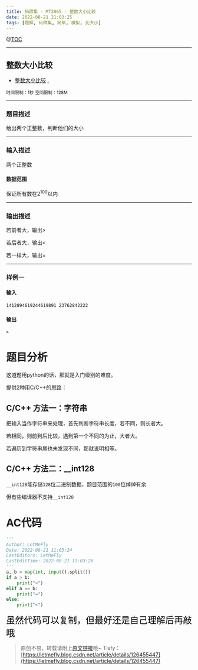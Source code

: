 ```yaml
---
title: 码蹄集 - MT2065 - 整数大小比较
date: 2022-08-21 21:03:25
tags: [题解, 码蹄集, 简单, 模拟, 比大小]
---
```


@[TOC](传送门)


---


## 整数大小比较
+ <a href="https://matiji.net/exam/brushquestion/65/3181/1DC60EA6DF83A333301CFFE1407FBA59"> 整数大小比较</a> <a href="https://matiji.net/exam/dohomework/1500/2">.</a>

<small>时间限制：1秒</small>
<small>空间限制：128M</small>



---



### 题目描述

给出两个正整数，判断他们的大小


---

### 输入描述


两个正整数

#### 数据范围

保证所有数在$2^{100}$以内

---


### 输出描述


若前者大，输出>

若后者大，输出<

若一样大，输出=



---


### 样例一

#### 输入

```
1412894619244619891 23762842222
```

#### 输出

```
>
```




# 题目分析

这道题用python的话，那就是入门级别的难度。

提供2种用C/C++的思路：

## C/C++ 方法一：字符串

把输入当作字符串来处理，首先判断字符串长度，若不同，则长者大。

若相同，则前到后比较，遇到第一个不同的为止，大者大。

若遍历到字符串尾也未发现不同，那就说明相等。

## C/C++ 方法二：__int128

```__int128```能存储```128```位二进制数据，题目范围的```100```位绰绰有余

但有些编译器不支持```__int128```

# AC代码

```python
'''
Author: LetMeFly
Date: 2022-08-21 11:03:24
LastEditors: LetMeFly
LastEditTime: 2022-08-21 11:03:26
'''
a, b = map(int, input().split())
if a > b:
    print(">")
elif a == b:
    print("=")
else:
    print("<")
```

<font color="black" face="楷体" size="5px">虽然代码可以复制，但最好还是自己理解后再敲哦</font>

<!-- <font color="black" face="楷体" size="5px">每周提前更新菁英班周赛题解，点关注，不迷路</font> -->

>原创不易，转载请附上[原文链接](https://blog.letmefly.xyz/2022/08/21/MaTiJi%20-%20MT2065%20-%20%E6%95%B4%E6%95%B0%E5%A4%A7%E5%B0%8F%E6%AF%94%E8%BE%83/)哦~
>Tisfy：[https://letmefly.blog.csdn.net/article/details/126455447](https://letmefly.blog.csdn.net/article/details/126455447)